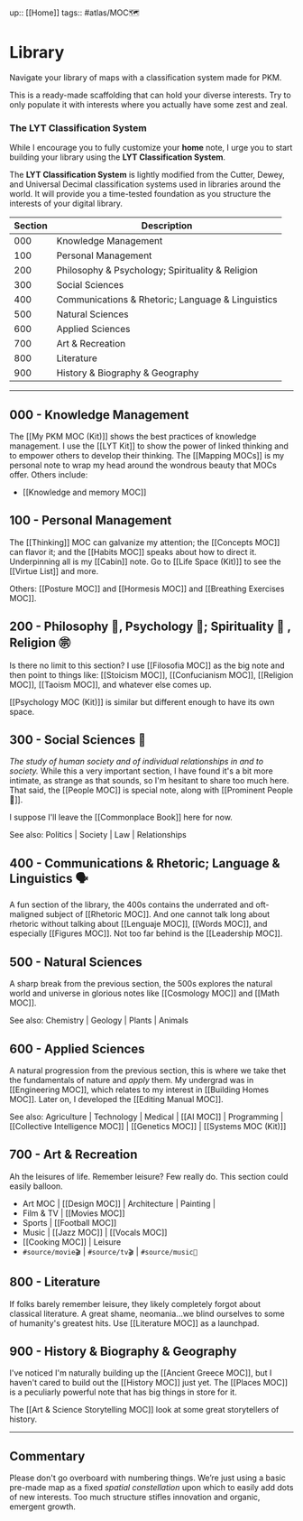 up:: [[Home]]
tags:: #atlas/MOC🗺
# Library
Navigate your library of maps with a classification system made for PKM. 

This is a ready-made scaffolding that can hold your diverse interests. Try to only populate it with interests where you actually have some zest and zeal. 

### The LYT Classification System
While I encourage you to fully customize your **home** note, I urge you to start building your library using the **LYT Classification System**. 

The **LYT Classification System** is lightly modified from the Cutter, Dewey, and Universal Decimal classification systems used in libraries around the world. It will provide you a time-tested foundation as you structure the interests of your digital library.

| Section | Description                                       |
| ------- | ------------------------------------------------- |
| 000     | Knowledge Management                              | 
| 100     | Personal Management                               |
| 200     | Philosophy & Psychology; Spirituality & Religion  |
| 300     | Social Sciences                                   |
| 400     | Communications & Rhetoric; Language & Linguistics |
| 500     | Natural Sciences                                  |
| 600     | Applied Sciences                                  |
| 700     | Art & Recreation                                  |
| 800     | Literature                                        |
| 900     | History & Biography & Geography                   |

---

## 000 - Knowledge Management
The [[My PKM MOC (Kit)]] shows the best practices of knowledge management. I use the [[LYT Kit]] to show the power of linked thinking and to empower others to develop their thinking. The [[Mapping MOCs]] is my personal note to wrap my head around the wondrous beauty that MOCs offer. Others include:

- [[Knowledge and memory MOC]]

## 100 - Personal Management
The [[Thinking]] MOC can galvanize my attention; the [[Concepts MOC]] can flavor it; and the [[Habits MOC]] speaks about how to direct it. Underpinning all is my [[Cabin]] note. Go to [[Life Space (Kit)]] to see the [[Virtue List]] and more.

Others: [[Posture MOC]] and [[Hormesis MOC]] and [[Breathing Exercises MOC]].

## 200 - Philosophy 🤔, Psychology 🧠; Spirituality 🙏 , Religion ㊪
Is there no limit to this section? I use [[Filosofia MOC]] as the big note and then point to things like: [[Stoicism MOC]], [[Confucianism MOC]], [[Religion MOC]], [[Taoism MOC]], and whatever else comes up.

[[Psychology MOC (Kit)]] is similar but different enough to have its own space.

## 300 - Social Sciences 👥
*The study of human society and of individual relationships in and to society.*
While this a very important section, I have found it's a bit more intimate, as strange as that sounds, so I'm hesitant to share too much here. That said, the [[People MOC]] is special note, along with [[Prominent People 🌋]].

I suppose I'll leave the [[Commonplace Book]] here for now.

See also: Politics | Society | Law | Relationships

## 400 - Communications & Rhetoric; Language & Linguistics 🗣
A fun section of the library, the 400s contains the underrated and oft-maligned subject of [[Rhetoric MOC]]. And one cannot talk long about rhetoric without talking about [[Lenguaje MOC]], [[Words MOC]], and especially [[Figures MOC]]. Not too far behind is the [[Leadership MOC]].

## 500 - Natural Sciences
A sharp break from the previous section, the 500s explores the natural world and universe in glorious notes like [[Cosmology MOC]] and [[Math MOC]]. 

See also: Chemistry | Geology | Plants | Animals

## 600 - Applied Sciences
A natural progression from the previous section, this is where we take thet the fundamentals of nature and *apply* them. My undergrad was in [[Engineering MOC]], which relates to my interest in [[Building Homes MOC]]. Later on, I developed the [[Editing Manual MOC]].

See also: Agriculture | Technology | Medical | [[AI MOC]] | Programming | [[Collective Intelligence MOC]] | [[Genetics MOC]] | [[Systems MOC (Kit)]]

## 700 - Art & Recreation
Ah the leisures of life. Remember leisure? Few really do. This section could easily balloon. 
- Art MOC | [[Design MOC]] | Architecture | Painting | 
- Film & TV | [[Movies MOC]] 
- Sports | [[Football MOC]] 
- Music | [[Jazz MOC]] | [[Vocals MOC]] 
- [[Cooking MOC]] | Leisure 
- `#source/movie🎬` | `#source/tv🎬` | `#source/music🎵` 

## 800 - Literature
If folks barely remember leisure, they likely completely forgot about classical literature. A great shame, neomania...we blind ourselves to some of humanity's greatest hits. Use [[Literature MOC]] as a launchpad.

## 900 - History & Biography & Geography
I've noticed I'm naturally building up the [[Ancient Greece MOC]], but I haven't cared to build out the [[History MOC]] just yet. The [[Places MOC]] is a peculiarly powerful note that has big things in store for it.

The [[Art & Science Storytelling MOC]] look at some great storytellers of history. 

---

## Commentary
Please don't go overboard with numbering things. We’re just using a basic pre-made map as a fixed *spatial constellation* upon which to easily add dots of new interests. Too much structure stifles innovation and organic, emergent growth.